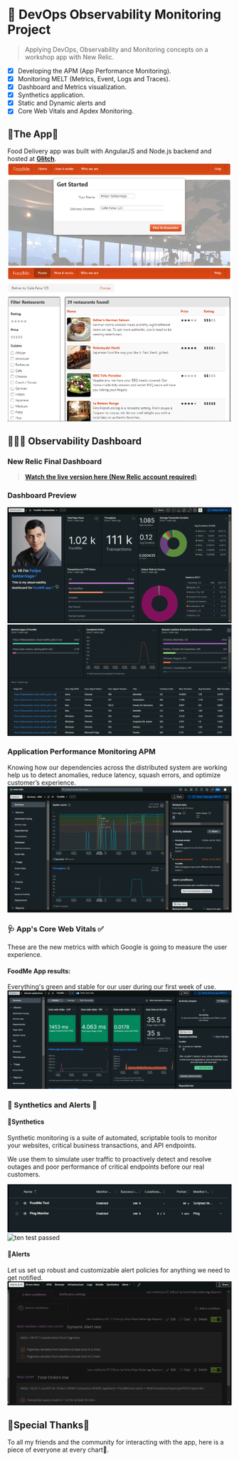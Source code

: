 # **🔎 DevOps Observability Monitoring Project**

> Applying DevOps, Observability and Monitoring concepts on a workshop app with New Relic.

- [X] Developing the APM (App Performance Monitoring).
- [X] Monitoring MELT (Metrics, Event, Logs and Traces).
- [X] Dashboard and Metrics visualization.
- [X] Synthetics application.
- [X] Static and Dynamic alerts and 
- [X] Core Web Vitals and Apdex Monitoring.

## **🛵The App🍱**

 Food Delivery app was built with AngularJS
and Node.js backend and hosted at [**Glitch**](https://glitch.com/edit/#!/felipesaldata-observability).
![home](figures\app1.PNG)
![home](figures\app2.PNG)

## **👨🏻‍🏫 Observability Dashboard**

### **New Relic Final Dashboard**
>[**Watch the live version here (New Relic account required**)](https://onenr.io/0BQ1AqAAWQx)

### **Dashboard Preview**
![Dashboard 1](/figures/dashboard1.PNG)
![Dashboard 2](/figures/dashboard2.PNG)

### **Application Performance Monitoring APM**
Knowing how our dependencies across the  distributed system are working help us to detect anomalies, reduce latency, squash errors, and optimize customer’s experience.
![](/figures/APM.png)


### **🩺 App's Core Web Vitals ✅**
 These are the new metrics with which Google is going to measure the user experience. 

#### **FoodMe App results:**
Everything's green and stable for our user during our first week of use.
 ![Core Web Vitals](/figures/corewebvitals.png)


### **🤖 Synthetics and Alerts 🚨**
#### **🤖Synthetics**
Synthetic monitoring is a suite of automated, scriptable tools to monitor your websites, critical business transactions, and API endpoints. 

We use them to  simulate user traffic to proactively detect and resolve outages and poor performance of critical endpoints before our real customers.

![Syntethics](/figures/synthetics1.png)
![ten test passed](https://s3.us-west-2.amazonaws.com/secure.notion-static.com/731da494-4e2a-4f6a-91d2-1aa1ba98cfef/Untitled.png?X-Amz-Algorithm=AWS4-HMAC-SHA256&X-Amz-Content-Sha256=UNSIGNED-PAYLOAD&X-Amz-Credential=AKIAT73L2G45EIPT3X45%2F20220731%2Fus-west-2%2Fs3%2Faws4_request&X-Amz-Date=20220731T005951Z&X-Amz-Expires=86400&X-Amz-Signature=79cb0543c4406703da8ded4dde5a6bae8cf453ae0cd1b7e18079e15211281f7f&X-Amz-SignedHeaders=host&response-content-disposition=filename%20%3D%22Untitled.png%22&x-id=GetObject)

#### **🚨Alerts**
Let us set up robust and customizable alert policies for anything we need to get notified.
![alerts](/figures/alerts.png)


## **💙Special Thanks💙**
To all my friends and the community for interacting with the app, here is a piece of everyone at every chart🥰.


